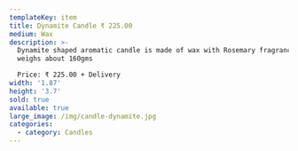 ```yaml
---
templateKey: item
title: Dynamite Candle ₹ 225.00
medium: Wax
description: >-
  Dynamite shaped aromatic candle is made of wax with Rosemary fragrance. It
  weighs about 160gms  

  Price: ₹ 225.00 + Delivery
width: '1.87'
height: '3.7'
sold: true
available: true
large_image: /img/candle-dynamite.jpg
categories:
  - category: Candles
---
```


